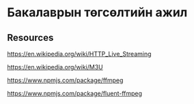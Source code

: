 # Бакалаврын төгсөлтийн ажил

## Resources

https://en.wikipedia.org/wiki/HTTP_Live_Streaming

https://en.wikipedia.org/wiki/M3U

https://www.npmjs.com/package/ffmpeg

https://www.npmjs.com/package/fluent-ffmpeg
